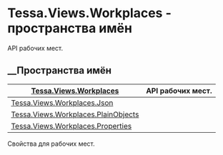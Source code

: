 # Tessa.Views.Workplaces - пространства имён
API рабочих мест.
##  __Пространства имён
[Tessa.Views.Workplaces](N_Tessa_Views_Workplaces.htm)| API рабочих мест.  
---|---  
[Tessa.Views.Workplaces.Json](G_Tessa_Views_Workplaces_Json.htm)|  
[Tessa.Views.Workplaces.PlainObjects](N_Tessa_Views_Workplaces_PlainObjects.htm)|  
[Tessa.Views.Workplaces.Properties](N_Tessa_Views_Workplaces_Properties.htm)|
Свойства для рабочих мест.
